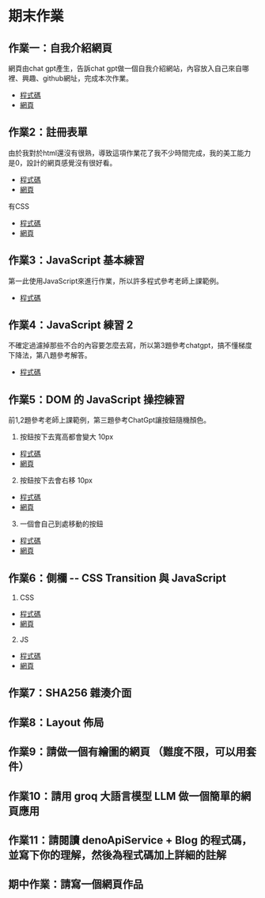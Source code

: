 # 期末作業 

## 作業一：自我介紹網頁
網頁由chat gpt產生，告訴chat gpt做一個自我介紹網站，內容放入自己來自哪裡、興趣、github網址，完成本次作業。  
* [程式碼](https://github.com/shain120/wp/tree/master/html/hw1)
* [網頁](https://shain120.github.io/wp/html/hw1/自我介紹.html)
## 作業2：註冊表單
由於我對於html還沒有很熟，導致這項作業花了我不少時間完成，我的美工能力是0，設計的網頁感覺沒有很好看。
* [程式碼](https://github.com/shain120/wp/blob/master/html/hw2/註冊頁面1.html)
* [網頁](https://shain120.github.io/wp/html/hw2/註冊頁面1.html)

有CSS  
* [程式碼](https://github.com/shain120/wp/blob/master/html/hw2/註冊頁面2.html)
* [網頁](https://shain120.github.io/wp/html/hw2/註冊頁面2.html)
## 作業3：JavaScript 基本練習
第一此使用JavaScript來進行作業，所以許多程式參考老師上課範例。
* [程式碼](https://github.com/shain120/wp/tree/master/html/hw3)
## 作業4：JavaScript 練習 2
不確定過濾掉那些不合的內容要怎麼去寫，所以第3題參考chatgpt，搞不懂梯度下降法，第八題參考解答。
* [程式碼](https://github.com/shain120/wp/tree/master/html/hw4)
## 作業5：DOM 的 JavaScript 操控練習
前1,2題參考老師上課範例，第三題參考ChatGpt讓按鈕隨機顏色。
1.  按鈕按下去寬高都會變大 10px
* [程式碼](https://github.com/shain120/wp/blob/master/html/hw5/button.html)
* [網頁](https://shain120.github.io/wp/html/hw5/button.html)  
2.  按鈕按下去會右移 10px
* [程式碼](https://github.com/shain120/wp/blob/master/html/hw5/rightshiftbutton.html)
* [網頁](https://shain120.github.io/wp/html/hw5/rightshiftbutton.html)  
3.  一個會自己到處移動的按鈕
* [程式碼](https://github.com/shain120/wp/blob/master/html/hw5/move_around.html)
* [網頁](https://shain120.github.io/wp/html/hw5/move_around.html)
## 作業6：側欄 -- CSS Transition 與 JavaScript 

1. CSS
* [程式碼](https://github.com/shain120/wp/blob/master/html/hw6/css_sidebar.html)
* [網頁](https://shain120.github.io/wp/html/hw6/css_sidebar.html)
2. JS
* [程式碼](https://github.com/shain120/wp/blob/master/html/hw6/js_sidebar.html)
* [網頁](https://shain120.github.io/wp/html/hw6/js_sidebar.html)
## 作業7：SHA256 雜湊介面

## 作業8：Layout 佈局

## 作業9：請做一個有繪圖的網頁 （難度不限，可以用套件）

## 作業10：請用 groq 大語言模型 LLM 做一個簡單的網頁應用

## 作業11：請閱讀 denoApiService + Blog 的程式碼，並寫下你的理解，然後為程式碼加上詳細的註解

## 期中作業：請寫一個網頁作品
